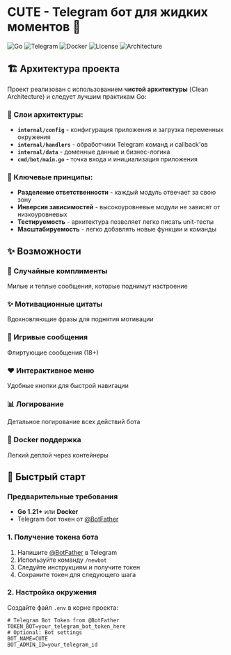 # CUTE - Telegram бот для жидких моментов 💖

![Go](https://img.shields.io/badge/Go-1.21+-00ADD8?style=for-the-badge&logo=go)
![Telegram](https://img.shields.io/badge/Telegram-Bot-2CA5E0?style=for-the-badge&logo=telegram)
![Docker](https://img.shields.io/badge/Docker-Ready-2496ED?style=for-the-badge&logo=docker)
![License](https://img.shields.io/badge/License-MIT-green?style=for-the-badge)
![Architecture](https://img.shields.io/badge/Architecture-Clean-FF6B6B?style=for-the-badge)

## 🏗️ Архитектура проекта

Проект реализован с использованием **чистой архитектуры** (Clean Architecture) и следует лучшим практикам Go:

### 🎯 Слои архитектуры:
- **`internal/config`** - конфигурация приложения и загрузка переменных окружения
- **`internal/handlers`** - обработчики Telegram команд и callback'ов  
- **`internal/data`** - доменные данные и бизнес-логика
- **`cmd/bot/main.go`** - точка входа и инициализация приложения

### 🔧 Ключевые принципы:
- **Разделение ответственности** - каждый модуль отвечает за свою зону
- **Инверсия зависимостей** - высокоуровневые модули не зависят от низкоуровневых
- **Тестируемость** - архитектура позволяет легко писать unit-тесты
- **Масштабируемость** - легко добавлять новые функции и команды

## ✨ Возможности

### 💌 Случайные комплименты
Милые и теплые сообщения, которые поднимут настроение

### ✨ Мотивационные цитаты  
Вдохновляющие фразы для поднятия мотивации

### 💫 Игривые сообщения
Флиртующие сообщения (18+)

### ❤️ Интерактивное меню
Удобные кнопки для быстрой навигации

### 📊 Логирование
Детальное логирование всех действий бота

### 🐳 Docker поддержка
Легкий деплой через контейнеры

## 🚀 Быстрый старт

### Предварительные требования
- **Go 1.21+** или **Docker**
- Telegram бот токен от [@BotFather](https://t.me/BotFather)

### 1. Получение токена бота
1. Напишите [@BotFather](https://t.me/BotFather) в Telegram
2. Используйте команду `/newbot`
3. Следуйте инструкциям и получите токен
4. Сохраните токен для следующего шага

### 2. Настройка окружения
Создайте файл `.env` в корне проекта:

```env
# Telegram Bot Token from @BotFather
TOKEN_BOT=your_telegram_bot_token_here
# Optional: Bot settings
BOT_NAME=CUTE
BOT_ADMIN_ID=your_telegram_id
